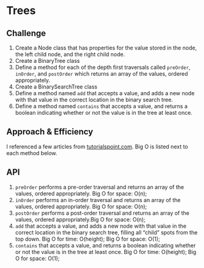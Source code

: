 # Trees

## Challenge
1. Create a Node class that has properties for the value stored in the node, the left child node, and the right child node. 
1. Create a BinaryTree class
1. Define a method for each of the depth first traversals called `preOrder`, `inOrder`, and `postOrder` which returns an array of the values, ordered appropriately.
1. Create a BinarySearchTree class
1. Define a method named `add` that accepts a value, and adds a new node with that value in the correct location in the binary search tree.
1. Define a method named `contains` that accepts a value, and returns a boolean indicating whether or not the value is in the tree at least once.

## Approach & Efficiency
I referenced a few articles from [tutorialspoint.com](https://www.tutorialspoint.com/In-order-traversal-in-Javascript-Tree). Big O is listed next to each method below.

## API
1. `preOrder` performs a pre-order traversal and returns an array of the values, ordered appropriately. Big O for space: O(n);
1. `inOrder` performs an in-order traversal and returns an array of the values, ordered appropriately. Big O for space: O(n);
1. `postOrder` performs a post-order traversal and returns an array of the values, ordered appropriately.Big O for space: O(n);
1. `add` that accepts a value, and adds a new node with that value in the correct location in the binary search tree, filling all “child” spots from the top down. Big O for time: O(height); Big O for space: O(1);
1. `contains` that accepts a value, and returns a boolean indicating whether or not the value is in the tree at least once. Big O for time: O(height); Big O for space: O(1);